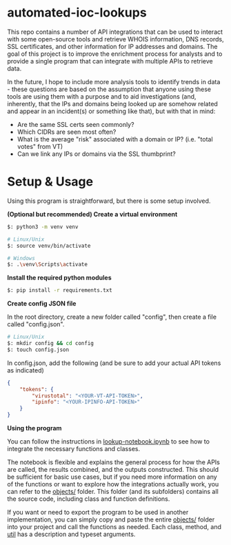 # automated-ioc-lookups

This repo contains a number of API integrations that can be used to interact with some open-source tools and retrieve WHOIS information, DNS records, SSL certificates, and other information for IP addresses and domains. The goal of this project is to improve the enrichment process for analysts and to provide a single program that can integrate with multiple APIs to retrieve data. 

In the future, I hope to include more analysis tools to identify trends in data - these questions are based on the assumption that anyone using these tools are using them with a purpose and to aid investigations (and, inherently, that the IPs and domains being looked up are somehow related and appear in an incident(s) or something like that), but with that in mind: 

- Are the same SSL certs seen commonly?
- Which CIDRs are seen most often?
- What is the average "risk" associated with a domain or IP? (i.e. "total votes" from VT)
- Can we link any IPs or domains via the SSL thumbprint? 

# Setup & Usage

Using this program is straightforward, but there is some setup involved. 

**(Optional but recommended) Create a virtual environment**
```bash
$: python3 -m venv venv 

# Linux/Unix
$: source venv/bin/activate

# Windows 
$: .\venv\Scripts\activate
```

**Install the required python modules**
```bash
$: pip install -r requirements.txt
```

**Create config JSON file**

In the root directory, create a new folder called "config", then create a file called "config.json".
```bash
# Linux/Unix
$: mkdir config && cd config
$: touch config.json
```

In config.json, add the following (and be sure to add your actual API tokens as indicated)
```json
{
    "tokens": {
        "virustotal": "<YOUR-VT-API-TOKEN>",
        "ipinfo": "<YOUR-IPINFO-API-TOKEN>"
    }
}
```

**Using the program**

You can follow the instructions in [lookup-notebook.ipynb](./lookup-notebook.ipynb) to see how to integrate the necessary functions and classes.

The notebook is flexible and explains the general process for how the APIs are called, the results combined, and the outputs constructed. This should be sufficient for basic use cases, but if you need more information on any of the functions or want to explore how the integrations actually work, you can refer to the [objects/](./objects/) folder. This folder (and its subfolders) contains all the source code, including class and function definitions. 

If you want or need to export the program to be used in another implementation, you can simply copy and paste the entire [objects/](./objects/) folder into your project and call the functions as needed. Each class, method, and [util](./objects/utils/) has a description and typeset arguments.